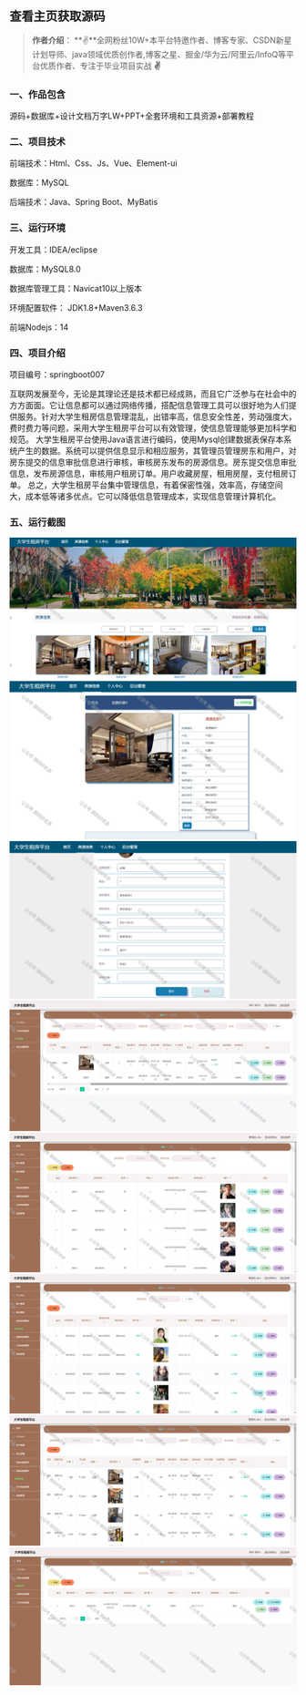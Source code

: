  
## 查看主页获取源码

> **作者介绍**： **✌**全网粉丝10W+本平台特邀作者、博客专家、CSDN新星计划导师、java领域优质创作者,博客之星、掘金/华为云/阿里云/InfoQ等平台优质作者、专注于毕业项目实战 **✌**

  

### 一、作品包含

源码+数据库+设计文档万字LW+PPT+全套环境和工具资源+部署教程

### 二、项目技术

前端技术：Html、Css、Js、Vue、Element-ui

数据库：MySQL

后端技术：Java、Spring Boot、MyBatis

  

### 三、运行环境

开发工具：IDEA/eclipse

数据库：MySQL8.0

数据库管理工具：Navicat10以上版本

环境配置软件： JDK1.8+Maven3.6.3

前端Nodejs：14

  

### 四、项目介绍

项目编号：springboot007

互联网发展至今，无论是其理论还是技术都已经成熟，而且它广泛参与在社会中的方方面面。它让信息都可以通过网络传播，搭配信息管理工具可以很好地为人们提供服务。针对大学生租房信息管理混乱，出错率高，信息安全性差，劳动强度大，费时费力等问题，采用大学生租房平台可以有效管理，使信息管理能够更加科学和规范。
大学生租房平台使用Java语言进行编码，使用Mysql创建数据表保存本系统产生的数据。系统可以提供信息显示和相应服务，其管理员管理房东和用户，对房东提交的信息审批信息进行审核，审核房东发布的房源信息。房东提交信息审批信息，发布房源信息，审核用户租房订单。用户收藏房屋，租用房屋，支付租房订单。
总之，大学生租房平台集中管理信息，有着保密性强，效率高，存储空间大，成本低等诸多优点。它可以降低信息管理成本，实现信息管理计算机化。

### 五、运行截图

![a3ae788c4426f5d22e495370c237bec2.jpeg](./1.png)
![a3ae788c4426f5d22e495370c237bec2.jpeg](./2.png)
![a3ae788c4426f5d22e495370c237bec2.jpeg](./3.png)
![a3ae788c4426f5d22e495370c237bec2.jpeg](./4.png)
![a3ae788c4426f5d22e495370c237bec2.jpeg](./5.png)
![a3ae788c4426f5d22e495370c237bec2.jpeg](./6.png)
![a3ae788c4426f5d22e495370c237bec2.jpeg](./7.png)
![a3ae788c4426f5d22e495370c237bec2.jpeg](./8.png)




  
